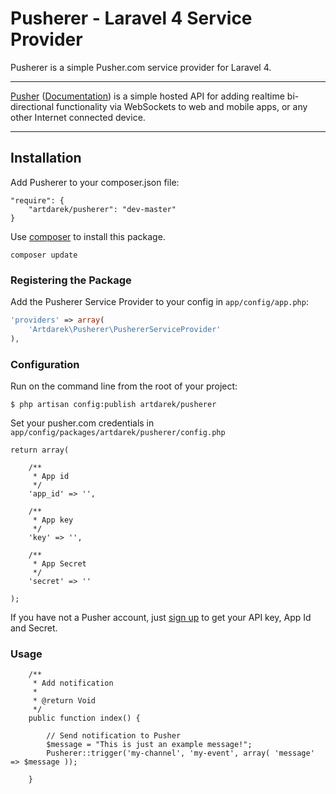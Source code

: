 # Pusherer - Laravel 4 Service Provider
Pusherer is a simple Pusher.com service provider for Laravel 4. 

---

[Pusher](http://pusher.com/) ([Documentation](http://pusher.com/docs)) is a simple hosted API 
for adding realtime bi-directional functionality via WebSockets to web and mobile apps, or 
any other Internet connected device.

---

## Installation

Add Pusherer to your composer.json file:

```
"require": {
	"artdarek/pusherer": "dev-master"
}
```

Use [composer](http://getcomposer.org) to install this package.

    composer update

### Registering the Package

Add the Pusherer Service Provider to your config in ``app/config/app.php``:

```php
'providers' => array(
	'Artdarek\Pusherer\PushererServiceProvider'
),
```

### Configuration

Run on the command line from the root of your project:

```
$ php artisan config:publish artdarek/pusherer
```

Set your pusher.com credentials in ``app/config/packages/artdarek/pusherer/config.php``

```
return array( 

	/**
	 * App id
	 */
	'app_id' => '', 

	/**
	 * App key
	 */
	'key' => '',

	/**
	 * App Secret
	 */
	'secret' => ''	

);
```

If you have not a Pusher account, just [sign up](https://app.pusherapp.com/accounts/sign_up) to get 
your API key, App Id and Secret.


### Usage

```
	/**
	 * Add notification
	 *
	 * @return Void
	 */
	public function index() {
	
		// Send notification to Pusher
		$message = "This is just an example message!";
		Pusherer::trigger('my-channel', 'my-event', array( 'message' => $message ));
		
	}

```

